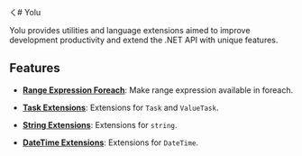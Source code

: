 く# Yolu

Yolu provides utilities and language extensions aimed to improve development productivity
and extend the .NET API with unique features. 

## Features

- **[Range Expression Foreach](#result)**: Make range expression available in foreach.

- **[Task Extensions](#task-extensions)**: Extensions for `Task` and `ValueTask`.
  
- **[String Extensions](#string-extensions)**: Extensions for `string`.
  
- **[DateTime Extensions](#datetime-extensions)**: Extensions for `DateTime`.
